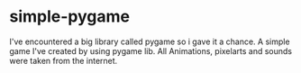 # simple-pygame
I've encountered a big library called pygame so i gave it a chance. 
A simple game I've created by using pygame lib.
All Animations, pixelarts and sounds were taken from the internet.
